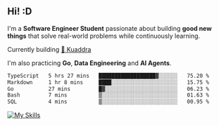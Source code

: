 ## Hi! :D

I'm a **Software Engineer Student** passionate about building **good new things** that solve real-world problems while continuously learning.

Currently building [🎾 Kuaddra](https://kuaddra.com)

I'm also practicing **Go**, **Data Engineering** and **AI Agents**.

<!--START_SECTION:waka-->

```txt
TypeScript   5 hrs 27 mins   ██████████████████▓░░░░░░   75.20 %
Markdown     1 hr 8 mins     ████░░░░░░░░░░░░░░░░░░░░░   15.75 %
Go           27 mins         █▓░░░░░░░░░░░░░░░░░░░░░░░   06.23 %
Bash         7 mins          ▒░░░░░░░░░░░░░░░░░░░░░░░░   01.63 %
SQL          4 mins          ▒░░░░░░░░░░░░░░░░░░░░░░░░   00.95 %
```

<!--END_SECTION:waka-->
[![My Skills](https://skillicons.dev/icons?i=py,go,java,aws,js,docker,linux)](https://skillicons.dev)
